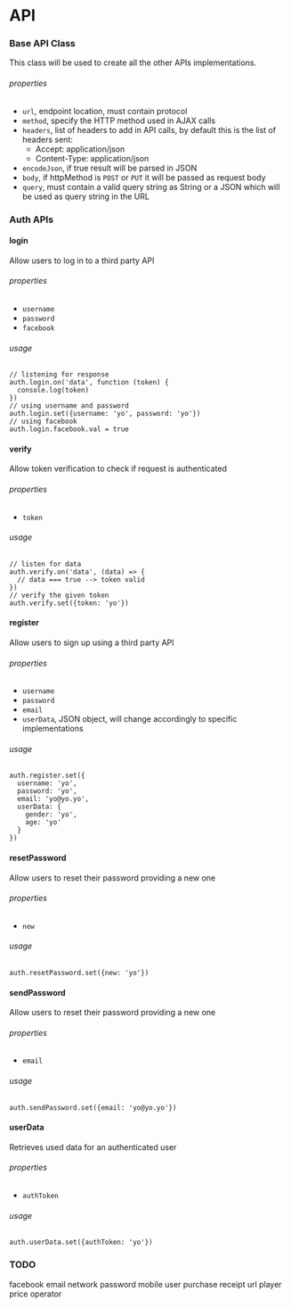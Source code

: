# API

### Base API Class
This class will be used to create all the other APIs implementations.

###### properties

* `url`, endpoint location, must contain protocol
* `method`, specify the HTTP method used in AJAX calls
* `headers`, list of headers to add in API calls, by default this is the list of headers sent:
  * Accept: application/json
  * Content-Type: application/json
* `encodeJson`, if true result will be parsed in JSON
* `body`, if httpMethod is `POST` or `PUT` it will be passed as request body
* `query`, must contain a valid query string as String or a JSON which will be used as query string in the URL

### Auth APIs

#### login
Allow users to log in to a third party API

###### properties

* `username`
* `password`
* `facebook`

###### usage

```
// listening for response
auth.login.on('data', function (token) {
  console.log(token)
})
// using username and password
auth.login.set({username: 'yo', password: 'yo'})
// using facebook
auth.login.facebook.val = true
```

#### verify
Allow token verification to check if request is authenticated

###### properties

* `token`

###### usage

```
// listen for data
auth.verify.on('data', (data) => {
  // data === true --> token valid
})
// verify the given token
auth.verify.set({token: 'yo'})
```

#### register
Allow users to sign up using a third party API

###### properties

* `username`
* `password`
* `email`
* `userData`, JSON object, will change accordingly to specific implementations

###### usage

```
auth.register.set({
  username: 'yo',
  password: 'yo',
  email: 'yo@yo.yo',
  userData: {
    gender: 'yo',
    age: 'yo'
  }
})
```

#### resetPassword
Allow users to reset their password providing a new one

###### properties

* `new`

###### usage

```
auth.resetPassword.set({new: 'yo'})
```

#### sendPassword
Allow users to reset their password providing a new one

###### properties

* `email`

###### usage

```
auth.sendPassword.set({email: 'yo@yo.yo'})
```

#### userData
Retrieves used data for an authenticated user

###### properties

* `authToken`

###### usage

```
auth.userData.set({authToken: 'yo'})
```

### TODO

facebook
email
network
password
mobile
user
purchase
receipt
url
player
price
operator
